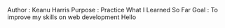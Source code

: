 Author : Keanu Harris
Purpose : Practice What I Learned So Far
Goal : To improve my skills on web development
Hello